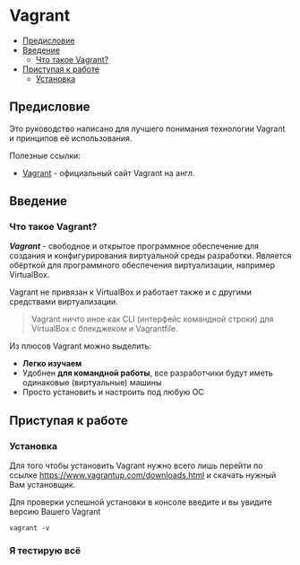 # Vagrant

- [Предисловие](#%D0%9F%D1%80%D0%B5%D0%B4%D0%B8%D1%81%D0%BB%D0%BE%D0%B2%D0%B8%D0%B5)
- [Введение]()
    - [Что такое Vagrant?]()
- [Приступая к работе]()
    - [Установка]()

## Предисловие

Это руководство написано для лучшего понимания технологии Vagrant и принципов её использования.

Полезные ссылки:
- [Vagrant](https://www.vagrantup.com/) - официальный сайт Vagrant на англ.

## Введение

### Что такое Vagrant?

***Vagrant*** - свободное и открытое программное обеспечение для создания и конфигурирования виртуальной среды разработки. Является обёрткой для программного обеспечения виртуализации, например VirtualBox.

Vagrant не привязан к VirtualBox и работает также и с другими средствами виртуализации.

> Vagrant ничто иное как CLI (интерфейс командной строки) для VirtualBox с блекджеком и Vagrantfile.

Из плюсов Vagrant можно выделить:
- **Легко изучаем**
- Удобнен **для командной работы**, все разработчики будут иметь одинаковые (виртуальные) машины
- Просто установить и настроить под любую ОС

## Приступая к работе

### Установка

Для того чтобы установить Vagrant нужно всего лишь перейти по ссылке https://www.vagrantup.com/downloads.html и скачать нужный Вам установщик.

Для проверки успешной установки в консоле введите и вы увидите версию Вашего Vagrant

    vagrant -v

### Я тестирую всё